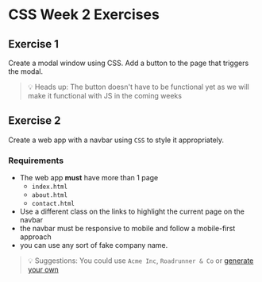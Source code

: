 # CSS Week 2 Exercises

## Exercise 1

Create a modal window using CSS. Add a button to the page that triggers the modal.

>💡 Heads up: The button doesn't have to be functional yet as we will make it functional with JS in the coming weeks

## Exercise 2

Create a web app with a navbar using `CSS` to style it appropriately.

### Requirements

- The web app **must** have more than 1 page
  - `index.html`
  - `about.html`
  - `contact.html`
- Use a different class on the links to highlight the current page on the navbar
- the navbar must be responsive to mobile and follow a mobile-first approach
- you can use any sort of fake company name.

> :bulb: Suggestions: You could use `Acme Inc`, `Roadrunner & Co` or [generate your own](https://www.google.com/search?q=company+name+generator "Google Search")
